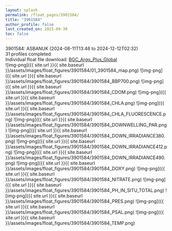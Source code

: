 ```yaml
---
layout: splash
permalink: /float_pages/3901584/
title: "3901584"
author_profile: false
last_created_on: 2025-09-30
toc: false
---
```

 
3901584: ASBANUK (2024-08-11T13:46 to 2024-12-12T02:32)\
31 profiles completed\
Individual float file download: [BGC_Argo_Plus_Global](https://ftp.soest.hawaii.edu/bgc_argo_plus/Individual_Floats/outliers_removed/3901584_Sprof_processed.nc)\
![img-png]({{ site.url }}{{ site.baseurl }}/assets/images/float_figures/3901584/01_3901584_map.png)
![img-png]({{ site.url }}{{ site.baseurl }}/assets/images/float_figures/3901584/3901584_BBP700.png)
![img-png]({{ site.url }}{{ site.baseurl }}/assets/images/float_figures/3901584/3901584_CDOM.png)
![img-png]({{ site.url }}{{ site.baseurl }}/assets/images/float_figures/3901584/3901584_CHLA.png)
![img-png]({{ site.url }}{{ site.baseurl }}/assets/images/float_figures/3901584/3901584_CHLA_FLUORESCENCE.png)
![img-png]({{ site.url }}{{ site.baseurl }}/assets/images/float_figures/3901584/3901584_DOWNWELLING_PAR.png)
![img-png]({{ site.url }}{{ site.baseurl }}/assets/images/float_figures/3901584/3901584_DOWN_IRRADIANCE380.png)
![img-png]({{ site.url }}{{ site.baseurl }}/assets/images/float_figures/3901584/3901584_DOWN_IRRADIANCE412.png)
![img-png]({{ site.url }}{{ site.baseurl }}/assets/images/float_figures/3901584/3901584_DOWN_IRRADIANCE490.png)
![img-png]({{ site.url }}{{ site.baseurl }}/assets/images/float_figures/3901584/3901584_DOXY.png)
![img-png]({{ site.url }}{{ site.baseurl }}/assets/images/float_figures/3901584/3901584_NITRATE.png)
![img-png]({{ site.url }}{{ site.baseurl }}/assets/images/float_figures/3901584/3901584_PH_IN_SITU_TOTAL.png)
![img-png]({{ site.url }}{{ site.baseurl }}/assets/images/float_figures/3901584/3901584_PRES.png)
![img-png]({{ site.url }}{{ site.baseurl }}/assets/images/float_figures/3901584/3901584_PSAL.png)
![img-png]({{ site.url }}{{ site.baseurl }}/assets/images/float_figures/3901584/3901584_TEMP.png)
